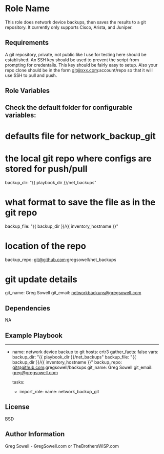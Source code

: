 Role Name
=========

This role does network device backups, then saves the results to a git repository.
It currently only supports Cisco, Arista, and Juniper.

Requirements
------------

A git repository, private, not public like I use for testing here should be established.
An SSH key should be used to prevent the script from prompting for credentails.
  This key should be fairly easy to setup.  Also your repo clone should be in the form
  git@xxx.com:account/repo so that it will use SSH to pull and push.

Role Variables
--------------

Check the default folder for configurable variables:
---
# defaults file for network_backup_git
# the local git repo where configs are stored for push/pull
backup_dir: "{{ playbook_dir }}/net_backups"

# what format to save the file as in the git repo
backup_file: "{{ backup_dir }}/{{ inventory_hostname }}"

# location of the repo
backup_repo: git@github.com:gregsowell/net_backups

# git update details
git_name: Greg Sowell
git_email: networkbackups@gregsowell.com


Dependencies
------------
NA

Example Playbook
----------------

---
- name: network device backup to git
  hosts: crtr3
  gather_facts: false
  vars:
    backup_dir: "{{ playbook_dir }}/net_backups"
    backup_file: "{{ backup_dir }}/{{ inventory_hostname }}"
    backup_repo: git@github.com:gregsowell/backups
    git_name: Greg Sowell
    git_email: greg@gregsowell.com
  
  tasks:

  - import_role:
      name: network_backup_git

License
-------

BSD

Author Information
------------------

Greg Sowell - GregSowell.com or TheBrothersWISP.com
